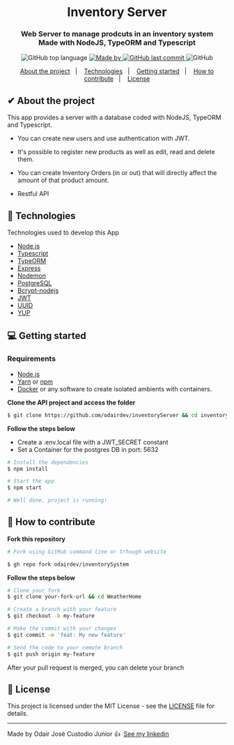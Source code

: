 <h1 align="center">
  Inventory Server
</h1>

<h3 align="center">
  Web Server to manage prodcuts in an inventory system </br>
  Made with NodeJS, TypeORM and Typescript
</h3>

<p align="center">
  <img alt="GitHub top language" src="https://img.shields.io/badge/typescript-100%25-blue">

  <a href="https://www.linkedin.com/in/odairjcjunior/" target="_blank" rel="noopener noreferrer">
    <img alt="Made by" src="https://img.shields.io/badge/Made%20by-odairdev-blue">
  </a>
  
  <a href="https://github.com/cassiogroh/WeatherHome/commits/master">
    <img alt="GitHub last commit" src="https://img.shields.io/github/last-commit/odairdev/inventoryServer?style=plastic>">
  </a>

  <img alt="GitHub" src="https://img.shields.io/github/license/odairdev/inventoryServer?style=plastic">

</p>

<p align="center">
  <a href="#%EF%B8%8F-about-the-project">About the project</a>&nbsp;&nbsp;&nbsp;|&nbsp;&nbsp;&nbsp;
  <a href="#-technologies">Technologies</a>&nbsp;&nbsp;&nbsp;|&nbsp;&nbsp;&nbsp;
  <a href="#-getting-started">Getting started</a>&nbsp;&nbsp;&nbsp;|&nbsp;&nbsp;&nbsp;
  <a href="#-how-to-contribute">How to contribute</a>&nbsp;&nbsp;&nbsp;|&nbsp;&nbsp;&nbsp;
  <a href="#-license">License</a>
</p>

## ✔ About the project

This app provides a server with a database coded with NodeJS, TypeORM and Typescript.

 - You can create new users and use authentication with JWT.

 - It's possible to register new products as well as edit, read and delete them.

 - You can create Inventory Orders (in or out) that will directly affect the amount of that product amount.

 - Restful API

## 🚀 Technologies

Technologies used to develop this App
- [Node.js](https://nodejs.org/en/)
- [Typescript](https://www.typescriptlang.org/)
- [TypeORM](https://typeorm.io/)
- [Express](https://expressjs.com/pt-br/)
- [Nodemon](https://www.npmjs.com/package/nodemon)
- [PostgreSQL](https://www.postgresql.org/)
- [Bcrypt-nodejs](https://www.npmjs.com/package/bcrypt)
- [JWT](https://jwt.io/)
- [UUID](https://www.npmjs.com/package/uuid)
- [YUP](https://www.npmjs.com/package/yup)

## 💻 Getting started

### Requirements

- [Node.js](https://nodejs.org/en/)
- [Yarn](https://classic.yarnpkg.com/) or [npm](https://www.npmjs.com/)
- [Docker](https://www.docker.com/) or any software to create isolated ambients with containers.

**Clone the API project and access the folder**

```bash
$ git clone https://github.com/odairdev/inventoryServer && cd inventoryServer
```

**Follow the steps below**

- Create a .env.local file with a JWT_SECRET constant
- Set a Container for the postgres DB in port: 5632

```bash
# Install the dependencies
$ npm install

# Start the app
$ npm start

# Well done, project is running!

```


## 🤔 How to contribute

**Fork this repository**

```bash
# Fork using GitHub command line or trhough website

$ gh repo fork odairdev/inventorySystem
```

**Follow the steps below**

```bash
# Clone your fork
$ git clone your-fork-url && cd WeatherHome

# Create a branch with your feature
$ git checkout -b my-feature

# Make the commit with your changes
$ git commit -m 'feat: My new feature'

# Send the code to your remote branch
$ git push origin my-feature
```

After your pull request is merged, you can delete your branch

## 📝 License

This project is licensed under the MIT License - see the [LICENSE](LICENSE.md) file for details.

---

Made by Odair José Custodio Junior 👍 &nbsp;[See my linkedin](https://www.linkedin.com/in/odairjcjunior/)